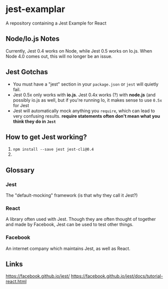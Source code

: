 # jest-examplar
A repository containing a Jest Example for React

## Node/Io.js Notes
Currently, Jest 0.4 works on Node, while Jest 0.5 works on Io.js. When Node 4.0 comes out, this will no longer be an issue.

## Jest Gotchas
- You must have a "jest" section in your `package.json` or `jest` will quietly fail.
- Jest 0.5x only works with **io.js**. Jest 0.4x works (?) with **node.js** (and possibly io.js as well, but if you're running Io, it makes sense to use `0.5x` for Jest
- Jest will automatically mock anything you `require`, which can lead to very confusing results. **require statements often don't mean what you think they do in `Jest`**

## How to get Jest working?
1. `npm install --save jest jest-cli@0.4`
2. 

## Glossary
### Jest
The "default-mocking" framework (is that why they call it Jest?)

### React
A library often used with Jest. Though they are often thought of together and made by Facebook, Jest can be used to test other things.

### Facebook
An internet company which maintains Jest, as well as React.

## Links
https://facebook.github.io/jest/
https://facebook.github.io/jest/docs/tutorial-react.html

